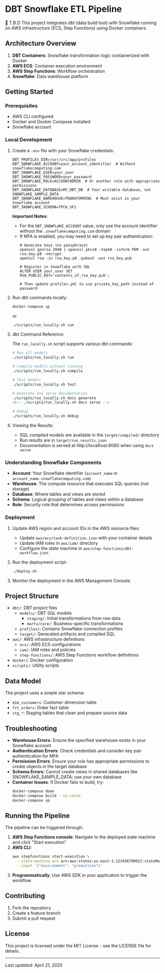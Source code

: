 # DBT Snowflake ETL Pipeline

🔸 T.B.D
This project integrates dbt (data build tool) with Snowflake running on AWS infrastructure (ECS, Step Functions) using Docker containers.

## Architecture Overview

1. **DBT Containers**: Snowflake transformation logic containerized with Docker
2. **AWS ECS**: Container execution environment
3. **AWS Step Functions**: Workflow orchestration
4. **Snowflake**: Data warehouse platform

## Getting Started

### Prerequisites

- AWS CLI configured
- Docker and Docker Compose installed
- Snowflake account

### Local Development

1. Create a `.env` file with your Snowflake credentials:
   ```
   DBT_PROFILES_DIR=/usr/src/app/profiles
   DBT_SNOWFLAKE_ACCOUNT=your_account_identifier  # Without snowflakecomputing.com
   DBT_SNOWFLAKE_USER=your_user
   DBT_SNOWFLAKE_PASSWORD=your_password
   DBT_SNOWFLAKE_ROLE=ACCOUNTADMIN  # Or another role with appropriate permissions
   DBT_SNOWFLAKE_DATABASE=MY_DBT_DB  # Your writable database, not SNOWFLAKE_SAMPLE_DATA
   DBT_SNOWFLAKE_WAREHOUSE=TRANSFORMING  # Must exist in your Snowflake account
   DBT_SNOWFLAKE_SCHEMA=TPCH_SF1
   ```

   **Important Notes**:
   - For the `DBT_SNOWFLAKE_ACCOUNT` value, only use the account identifier without the `.snowflakecomputing.com` domain
   - If MFA is enabled, you may need to set up key pair authentication:
     ```
     # Generate keys (no passphrase)
     openssl genrsa 2048 | openssl pkcs8 -topk8 -inform PEM -out rsa_key.p8 -nocrypt
     openssl rsa -in rsa_key.p8 -pubout -out rsa_key.pub
     
     # Register in Snowflake with SQL
     ALTER USER your_user SET RSA_PUBLIC_KEY='contents_of_rsa_key.pub';
     
     # Then update profiles.yml to use private_key_path instead of password
     ```

2. Run dbt commands locally:
   ```bash
   docker-compose up
   ```
   or
   ```bash
   ./scripts/run_locally.sh run
   ```

3. dbt Command Reference:

   The `run_locally.sh` script supports various dbt commands:
   ```bash
   # Run all models
   ./scripts/run_locally.sh run
   
   # Compile models without running
   ./scripts/run_locally.sh compile
   
   # Test models
   ./scripts/run_locally.sh test
   
   # Generate and serve documentation
   ./scripts/run_locally.sh docs generate
   <!-- ./scripts/run_locally.sh docs serve -->
   
   # Debug
   ./scripts/run_locally.sh debug
   ```

4. Viewing the Results:
   - SQL compiled models are available in the `target/compiled/` directory
   - Run results are in `target/run_results.json`
   - Documentation is served at http://localhost:8080 when using `docs serve`

### Understanding Snowflake Components

- **Account**: Your Snowflake identifier (`account_name` in `account_name.snowflakecomputing.com`)
- **Warehouse**: The compute resource that executes SQL queries (not storage)
- **Database**: Where tables and views are stored
- **Schema**: Logical grouping of tables and views within a database
- **Role**: Security role that determines access permissions

### Deployment

1. Update AWS region and account IDs in the AWS resource files:
   - Update `aws/ecs/task-definition.json` with your container details
   - Update IAM roles in `aws/iam/` directory
   - Configure the state machine in `aws/step-functions/dbt-workflow.json`

2. Run the deployment script:
   ```bash
   ./deploy.sh
   ```

3. Monitor the deployment in the AWS Management Console.

## Project Structure

- `dbt/`: DBT project files
  - `models/`: DBT SQL models
    - `staging/`: Initial transformations from raw data
    - `marts/core/`: Business-specific transformations
  - `profiles/`: Contains Snowflake connection profiles
  - `target/`: Generated artifacts and compiled SQL
- `aws/`: AWS infrastructure definitions
  - `ecs/`: AWS ECS configurations
  - `iam/`: IAM roles and policies
  - `step-functions/`: AWS Step Functions workflow definitions
- `docker/`: Docker configuration
- `scripts/`: Utility scripts

## Data Model

The project uses a simple star schema:
- `dim_customers`: Customer dimension table
- `fct_orders`: Order fact table
- `stg_*`: Staging tables that clean and prepare source data

## Troubleshooting

- **Warehouse Errors**: Ensure the specified warehouse exists in your Snowflake account
- **Authentication Errors**: Check credentials and consider key pair authentication for MFA
- **Permission Errors**: Ensure your role has appropriate permissions to create objects in the target database
- **Schema Errors**: Cannot create views in shared databases like SNOWFLAKE_SAMPLE_DATA; use your own database
- **Container Issues**: If Docker fails to build, try:
  ```bash
  docker-compose down
  docker-compose build --no-cache
  docker-compose up
  ```

## Running the Pipeline

The pipeline can be triggered through:

1. **AWS Step Functions console**: Navigate to the deployed state machine and click "Start execution"
2. **AWS CLI**:
   ```bash
   aws stepfunctions start-execution \
     --state-machine-arn arn:aws:states:us-east-1:123456789012:stateMachine:DbtWorkflow \
     --input '{"environment": "production"}'
   ```
3. **Programmatically**: Use AWS SDK in your application to trigger the workflow

## Contributing

1. Fork the repository
2. Create a feature branch
3. Submit a pull request

## License

This project is licensed under the MIT License - see the LICENSE file for details.

---

*Last updated: April 21, 2025*
